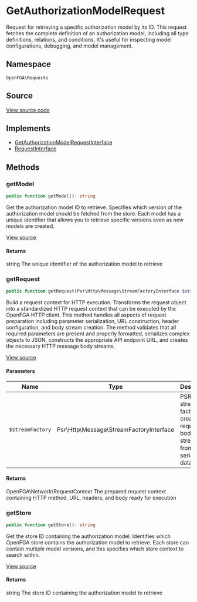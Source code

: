 # GetAuthorizationModelRequest

Request for retrieving a specific authorization model by its ID. This request fetches the complete definition of an authorization model, including all type definitions, relations, and conditions. It&#039;s useful for inspecting model configurations, debugging, and model management.

## Namespace
`OpenFGA\Requests`

## Source
[View source code](https://github.com/evansims/openfga-php/blob/main/src/Requests/GetAuthorizationModelRequest.php)

## Implements
* [GetAuthorizationModelRequestInterface](GetAuthorizationModelRequestInterface.md)
* [RequestInterface](RequestInterface.md)



## Methods
### getModel


```php
public function getModel(): string
```

Get the authorization model ID to retrieve. Specifies which version of the authorization model should be fetched from the store. Each model has a unique identifier that allows you to retrieve specific versions even as new models are created.

[View source](https://github.com/evansims/openfga-php/blob/main/src/Requests/GetAuthorizationModelRequest.php#L56)


#### Returns
string
 The unique identifier of the authorization model to retrieve

### getRequest


```php
public function getRequest(Psr\Http\Message\StreamFactoryInterface $streamFactory): OpenFGA\Network\RequestContext
```

Build a request context for HTTP execution. Transforms the request object into a standardized HTTP request context that can be executed by the OpenFGA HTTP client. This method handles all aspects of request preparation including parameter serialization, URL construction, header configuration, and body stream creation. The method validates that all required parameters are present and properly formatted, serializes complex objects to JSON, constructs the appropriate API endpoint URL, and creates the necessary HTTP message body streams.

[View source](https://github.com/evansims/openfga-php/blob/main/src/Requests/GetAuthorizationModelRequest.php#L65)

#### Parameters
| Name | Type | Description |
|------|------|-------------|
| `$streamFactory` | Psr\Http\Message\StreamFactoryInterface | PSR-7 stream factory for creating request body streams from serialized data |

#### Returns
OpenFGA\Network\RequestContext
 The prepared request context containing HTTP method, URL, headers, and body ready for execution

### getStore


```php
public function getStore(): string
```

Get the store ID containing the authorization model. Identifies which OpenFGA store contains the authorization model to retrieve. Each store can contain multiple model versions, and this specifies which store context to search within.

[View source](https://github.com/evansims/openfga-php/blob/main/src/Requests/GetAuthorizationModelRequest.php#L77)


#### Returns
string
 The store ID containing the authorization model to retrieve

